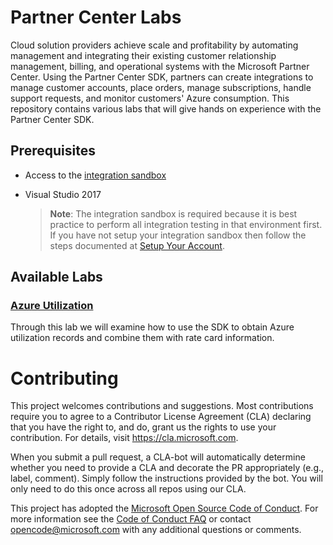 # Partner Center Labs
Cloud solution providers achieve scale and profitability by automating management and integrating their existing customer relationship management, billing, and operational systems with the Microsoft Partner Center. Using the Partner Center SDK, partners can create integrations to manage customer accounts, place orders, manage subscriptions, handle support requests, and monitor customers' Azure consumption. This repository contains various labs that will give hands on experience with the Partner Center SDK.

## Prerequisites

* Access to the [integration sandbox](https://docs.microsoft.com/en-us/partner-center/develop/set-up-api-access-in-partner-center)  
* Visual Studio 2017 

    > **Note**: The integration sandbox is required because it is best practice to perform all integration testing in that environment first. If you have not setup your integration sandbox then follow the steps documented at [Setup Your Account](https://docs.microsoft.com/en-us/partner-center/develop/set-up-api-access-in-partner-center#span-idsetupyouraccountsspanspan-idsetupyouraccountsspanspan-idsetupyouraccountsspanset-up-your-accounts).

## Available Labs

### [Azure Utilization](labs/HOL.AzureUtilization/README.md)
Through this lab we will examine how to use the SDK to obtain Azure utilization records and combine them with rate card information.

# Contributing

This project welcomes contributions and suggestions. Most contributions require you to agree to a Contributor License Agreement (CLA) declaring that you have the right to, and do, grant us the rights to use your contribution. For details, visit https://cla.microsoft.com.

When you submit a pull request, a CLA-bot will automatically determine whether you need to provide a CLA and decorate the PR appropriately (e.g., label, comment). Simply follow the instructions provided by the bot. You will only need to do this once across all repos using our CLA.

This project has adopted the [Microsoft Open Source Code of Conduct](https://opensource.microsoft.com/codeofconduct/). For more information see the [Code of Conduct FAQ](https://opensource.microsoft.com/codeofconduct/faq/) or contact [opencode@microsoft.com](mailto:opencode@microsoft.com) with any additional questions or comments.
